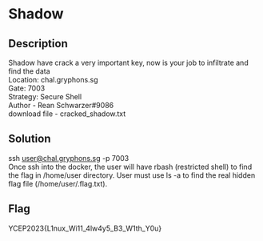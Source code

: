 # Shadow

## Description
Shadow have crack a very important key, now is your job to infiltrate and find the data <br>
Location: chal.gryphons.sg <br>
Gate: 7003 <br>
Strategy: Secure Shell <br>
Author - Rean Schwarzer#9086 <br>
download file - cracked_shadow.txt

## Solution
ssh user@chal.gryphons.sg -p 7003 <br>
Once ssh into the docker, the user will have rbash (restricted shell) to find the flag in /home/user directory. User must use ls -a to find the real hidden flag file (/home/user/.flag.txt).

## Flag
YCEP2023{L1nux_Wi11_4lw4y5_B3_W1th_Y0u}
